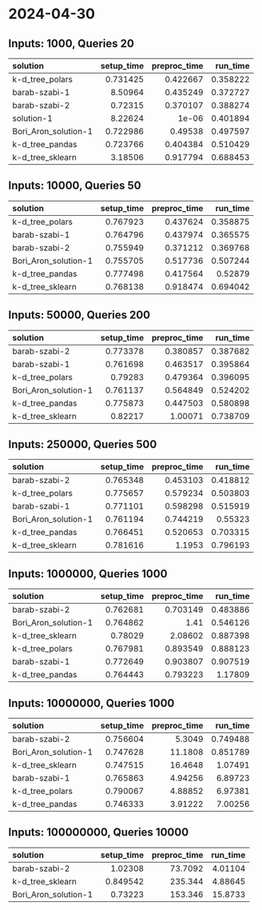 # 2024-04-30

## Inputs: 1000, Queries 20

| solution             |   setup_time |   preproc_time |   run_time |
|:---------------------|-------------:|---------------:|-----------:|
| k-d_tree_polars      |     0.731425 |       0.422667 |   0.358222 |
| barab-szabi-1        |     8.50964  |       0.435249 |   0.372727 |
| barab-szabi-2        |     0.72315  |       0.370107 |   0.388274 |
| solution-1           |     8.22624  |       1e-06    |   0.401894 |
| Bori_Aron_solution-1 |     0.722986 |       0.49538  |   0.497597 |
| k-d_tree_pandas      |     0.723766 |       0.404384 |   0.510429 |
| k-d_tree_sklearn     |     3.18506  |       0.917794 |   0.688453 |

## Inputs: 10000, Queries 50

| solution             |   setup_time |   preproc_time |   run_time |
|:---------------------|-------------:|---------------:|-----------:|
| k-d_tree_polars      |     0.767923 |       0.437624 |   0.358875 |
| barab-szabi-1        |     0.764796 |       0.437974 |   0.365575 |
| barab-szabi-2        |     0.755949 |       0.371212 |   0.369768 |
| Bori_Aron_solution-1 |     0.755705 |       0.517736 |   0.507244 |
| k-d_tree_pandas      |     0.777498 |       0.417564 |   0.52879  |
| k-d_tree_sklearn     |     0.768138 |       0.918474 |   0.694042 |

## Inputs: 50000, Queries 200

| solution             |   setup_time |   preproc_time |   run_time |
|:---------------------|-------------:|---------------:|-----------:|
| barab-szabi-2        |     0.773378 |       0.380857 |   0.387682 |
| barab-szabi-1        |     0.761698 |       0.463517 |   0.395864 |
| k-d_tree_polars      |     0.79283  |       0.479364 |   0.396095 |
| Bori_Aron_solution-1 |     0.761137 |       0.564849 |   0.524202 |
| k-d_tree_pandas      |     0.775873 |       0.447503 |   0.580898 |
| k-d_tree_sklearn     |     0.82217  |       1.00071  |   0.738709 |

## Inputs: 250000, Queries 500

| solution             |   setup_time |   preproc_time |   run_time |
|:---------------------|-------------:|---------------:|-----------:|
| barab-szabi-2        |     0.765348 |       0.453103 |   0.418812 |
| k-d_tree_polars      |     0.775657 |       0.579234 |   0.503803 |
| barab-szabi-1        |     0.771101 |       0.598298 |   0.515919 |
| Bori_Aron_solution-1 |     0.761194 |       0.744219 |   0.55323  |
| k-d_tree_pandas      |     0.766451 |       0.520653 |   0.703315 |
| k-d_tree_sklearn     |     0.781616 |       1.1953   |   0.796193 |

## Inputs: 1000000, Queries 1000

| solution             |   setup_time |   preproc_time |   run_time |
|:---------------------|-------------:|---------------:|-----------:|
| barab-szabi-2        |     0.762681 |       0.703149 |   0.483886 |
| Bori_Aron_solution-1 |     0.764862 |       1.41     |   0.546126 |
| k-d_tree_sklearn     |     0.78029  |       2.08602  |   0.887398 |
| k-d_tree_polars      |     0.767981 |       0.893549 |   0.888123 |
| barab-szabi-1        |     0.772649 |       0.903807 |   0.907519 |
| k-d_tree_pandas      |     0.764443 |       0.793223 |   1.17809  |

## Inputs: 10000000, Queries 1000

| solution             |   setup_time |   preproc_time |   run_time |
|:---------------------|-------------:|---------------:|-----------:|
| barab-szabi-2        |     0.756604 |        5.3049  |   0.749488 |
| Bori_Aron_solution-1 |     0.747628 |       11.1808  |   0.851789 |
| k-d_tree_sklearn     |     0.747515 |       16.4648  |   1.07491  |
| barab-szabi-1        |     0.765863 |        4.94256 |   6.89723  |
| k-d_tree_polars      |     0.790067 |        4.88852 |   6.97381  |
| k-d_tree_pandas      |     0.746333 |        3.91222 |   7.00256  |

## Inputs: 100000000, Queries 10000

| solution             |   setup_time |   preproc_time |   run_time |
|:---------------------|-------------:|---------------:|-----------:|
| barab-szabi-2        |     1.02308  |        73.7092 |    4.01104 |
| k-d_tree_sklearn     |     0.849542 |       235.344  |    4.88645 |
| Bori_Aron_solution-1 |     0.73223  |       153.346  |   15.8733  |